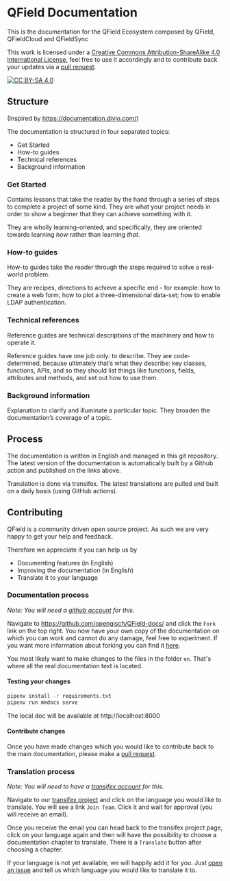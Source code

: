 # QField Documentation
This is the documentation for the QField Ecosystem composed by QField, QFieldCloud and QFieldSync

This work is licensed under a
[Creative Commons Attribution-ShareAlike 4.0 International License][cc-by-sa],
feel free to use it accordingly and to contribute back your updates via a
[pull request](https://github.com/opengisch/QField-docs/pulls).


[cc-by-sa]: http://creativecommons.org/licenses/by-sa/4.0/
[cc-by-sa-shield]: https://img.shields.io/badge/License-CC%20BY--SA%204.0-lightgrey.svg

[![CC BY-SA 4.0][cc-by-sa-shield]][cc-by-sa]

## Structure

(Inspired by https://documentation.divio.com/)

The documentation is structured in four separated topics:

  * Get Started
  * How-to guides
  * Technical references
  * Background information

### Get Started

Contains lessons that take the reader by the hand through a series of
steps to complete a project of some kind. They are what your project
needs in order to show a beginner that they can achieve something with
it.

They are wholly learning-oriented, and specifically, they are oriented
towards learning _how_ rather than learning _that_.

### How-to guides

How-to guides take the reader through the steps required to solve a
real-world problem.

They are recipes, directions to achieve a specific end - for example:
how to create a web form; how to plot a three-dimensional data-set;
how to enable LDAP authentication.

### Technical references

Reference guides are technical descriptions of the machinery and how
to operate it.

Reference guides have one job only: to describe. They are
code-determined, because ultimately that’s what they describe: key
classes, functions, APIs, and so they should list things like
functions, fields, attributes and methods, and set out how to use
them.

### Background information

Explanation to clarify and illuminate a particular topic. They broaden
the documentation’s coverage of a topic.

## Process

The documentation is written in English and managed in this git
repository. The latest version of the documentation is automatically
built by a Github action and published on the links above.

Translation is done via transifex. The latest translations are pulled and built
on a daily basis (using GitHub actions).

## Contributing

QField is a community driven open source project. As such we are very happy to
get your help and feedback.

Therefore we appreciate if you can help us by

 * Documenting features (in English)
 * Improving the documentation (in English)
 * Translate it to your language

### Documentation process

*Note: You will need a [github account](https://github.com/) for this.*

Navigate to https://github.com/opengisch/QField-docs/ and click the `Fork` link on the top
right. You now have your own copy of the documentation on which you can work
and cannot do any damage, feel free to experiment.
If you want more information about forking you can find it
[here](https://help.github.com/articles/fork-a-repo/).

You most likely want to make changes to the files in the folder `en`. That's
where all the real documentation text is located.

#### Testing your changes

```sh
pipenv install -r requirements.txt
pipenv run mkdocs serve
```

The local doc will be available at http://localhost:8000

#### Contribute changes

Once you have made changes which you would like to contribute back to the main
documentation, please make a [pull
request](https://help.github.com/articles/using-pull-requests/).

### Translation process

*Note: You will need to have a [transifex account](https://transifex.com/) for this.*

Navigate to our [transifex
project](https://www.transifex.com/organization/opengisch/dashboard/qfield-documentation)
and click on the language you would like to translate. You will see a link
`Join Team`. Click it and wait for approval (you will receive an email).

Once you receive the email you can head back to the transifex project page,
click on your language again and then will have the possibility to choose a
documentation chapter to translate. There is a `Translate` button after
choosing a chapter.

If your language is not yet available, we will happily add it for you. Just
[open an issue](https://github.com/opengisch/QField-docs/issues/new) and tell us which
language you would like to translate it to.
